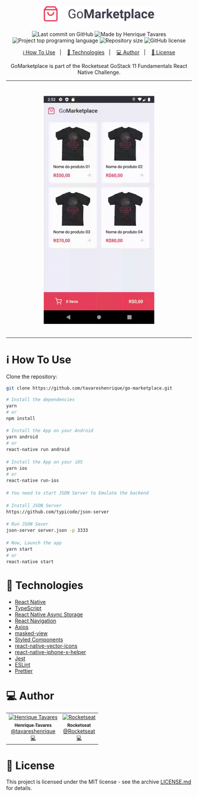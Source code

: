 <h1 align="center">
  <img alt="GoMarketplace" title="GoMarketplace" src="src/assets/logo@2x.png" width="300px" />
</h1>

<p align="center">
  <img alt="Last commit on GitHub" src="https://img.shields.io/github/last-commit/tavareshenrique/fastfeet-app?color=7D40E7" />
  <img alt="Made by Henrique Tavares" src="https://img.shields.io/badge/made%20by-Rocketseat-%20?color=7D40E7" />
  <img alt="Project top programing language" src="https://img.shields.io/github/languages/top/tavareshenrique/fastfeet-app?color=7D40E7">
  <img alt="Repository size" src="https://img.shields.io/github/repo-size/tavareshenrique/fastfeet-app?color=7D40E7">
  <img alt="GitHub license" src="https://img.shields.io/github/license/tavareshenrique/fastfeet-app?color=7D40E7">
</p>

<p align="center">
  <a href="#information_source-how-to-use">ℹ️ How To Use</a>&nbsp;&nbsp;&nbsp;|&nbsp;&nbsp;&nbsp;
  <a href="#rocket-technologies">🚀 Technologies</a>&nbsp;&nbsp;&nbsp;|&nbsp;&nbsp;&nbsp;
  <a href="#computer-author">💻 Author</a>&nbsp;&nbsp;&nbsp;|&nbsp;&nbsp;&nbsp;
  <a href="#memo-license">📝 License</a>
</p>

<p align="center">
  GoMarketplace is part of the Rocketseat GoStack 11 Fundamentals React Native Challenge.
</p>

---

<h1 align="center">
  <img alt="Demonstration" style="margin: 2px" title="Demonstration" src="assets/1.gif" width="300px" />

---

# :information_source: How To Use

Clone the repository:

```bash
git clone https://github.com/tavareshenrique/go-marketplace.git
```

```bash
# Install the dependencies
yarn
# or
npm install

# Install the App on your Android
yarn android
# or
react-native run android

# Install the App on your iOS
yarn ios
# or
react-native run-ios

# You need to start JSON Server to Emulate the backend

# Install JSON Server
https://github.com/typicode/json-server

# Run JSON Sever
json-server server.json -p 3333

# Now, Launch the app
yarn start
# or
react-native start
```

# :rocket: Technologies

- [React Native](https://reactnative.dev/)
- [TypeScript](https://github.com/microsoft/TypeScript)
- [React Native Async Storage](https://github.com/react-native-community/async-storage)
- [React Navigation](https://reactnavigation.org/)
- [Axios](https://github.com/axios/axios)
- [masked-view](https://github.com/react-native-community/react-native-masked-view)
- [Styled Components](https://www.styled-components.com/)
- [react-native-vector-icons](https://github.com/oblador/react-native-vector-icons)
- [react-native-iphone-x-helper](https://github.com/ptelad/react-native-iphone-x-helper)
- [Jest](https://jestjs.io/)
- [ESLint](https://eslint.org/)
- [Prettier](https://prettier.io/)

# :computer: Author

<table>
  <tr>
    <td align="center">
      <a href="http://github.com/tavareshenrique/">
        <img src="https://avatars1.githubusercontent.com/u/27022914?v=4" width="100px;" alt="Henrique Tavares"/>
        <br />
        <sub>
          <b>Henrique Tavares</b>
        </sub>
       </a>
       <br />
       <a href="https://www.linkedin.com/in/tavareshenrique/" title="Linkedin">@tavareshenrique</a>
       <br />
       <a href="https://github.com/tavareshenrique/fastfeet-app/commits?author=tavareshenrique" title="Code">💻</a>
    </td>
    <td align="center">
      <a href="https://github.com/Rocketseat/">
        <img src="https://avatars0.githubusercontent.com/u/28929274?s=200&v=4" width="100px;" alt="Rocketseat"/>
        <br />
        <sub>
          <b>Rocketseat</b>
        </sub>
       </a>
       <br />
       <a href="https://www.linkedin.com/in/tavareshenrique/" title="Linkedin">@Rocketseat</a>
       <br />
       <a href="https://github.com/tavareshenrique/fastfeet-app/commits?author=tavareshenrique" title="Code">💻</a>
    </td>
  </tr>
</table>

# :memo: License

This project is licensed under the MIT license - see the archive [LICENSE.md](https://github.com/tavareshenrique/go-marketplace/blob/master/LICENSE.md) for details.

